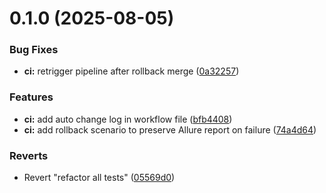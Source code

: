 # 0.1.0 (2025-08-05)


### Bug Fixes

* **ci:** retrigger pipeline after rollback merge ([0a32257](https://github.com/suprimaaldino/cdcplaywrightlocator/commit/0a3225733030ec430b7cdf05ef4281dadfec8411))


### Features

* **ci:** add auto change log in workflow file ([bfb4408](https://github.com/suprimaaldino/cdcplaywrightlocator/commit/bfb4408fbd679e180d8b859f69ed28abb3aa0d5d))
* **ci:** add rollback scenario to preserve Allure report on failure ([74a4d64](https://github.com/suprimaaldino/cdcplaywrightlocator/commit/74a4d64d4be5a25a4a2c797725fb361a9eeb3975))


### Reverts

* Revert "refactor all tests" ([05569d0](https://github.com/suprimaaldino/cdcplaywrightlocator/commit/05569d0e8a5139d94643bb5c4c15090108a12a4e))



